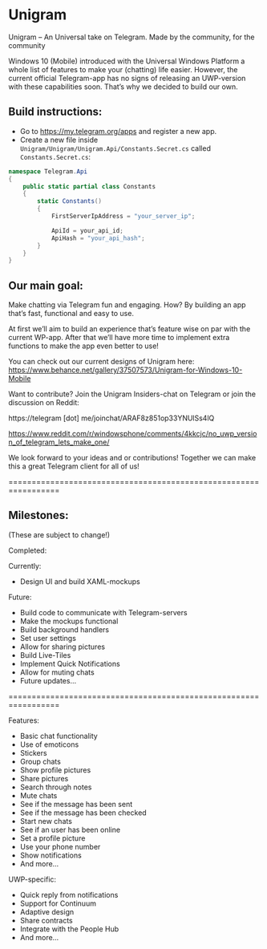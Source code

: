 # Unigram
Unigram – An Universal take on Telegram. Made by the community, for the community

Windows 10 (Mobile) introduced with the Universal Windows Platform a whole list of features to make your (chatting) life easier. However, the current official Telegram-app has no signs of releasing an UWP-version with these capabilities soon. That’s why we decided to build our own.

Build instructions:
-
* Go to https://my.telegram.org/apps and register a new app.
* Create a new file inside `Unigram/Unigram/Unigram.Api/Constants.Secret.cs` called `Constants.Secret.cs`:
```csharp
namespace Telegram.Api
{
    public static partial class Constants
    {
        static Constants()
        {
            FirstServerIpAddress = "your_server_ip";

            ApiId = your_api_id;
            ApiHash = "your_api_hash";
        }
    }
}
```

Our main goal:
-
Make chatting via Telegram fun and engaging. How? By building an app that’s fast, functional and easy to use.


At first we’ll aim to build an experience that’s feature wise on par with the current WP-app. After that we’ll have more time to implement extra functions to make the app even better to use!

You can check out our current designs of Unigram here:
https://www.behance.net/gallery/37507573/Unigram-for-Windows-10-Mobile

Want to contribute? Join the Unigram Insiders-chat on Telegram or join the discussion on Reddit: 

https://telegram [dot] me/joinchat/ARAF8z851op33YNUlSs4lQ

https://www.reddit.com/r/windowsphone/comments/4kkcjc/no_uwp_version_of_telegram_lets_make_one/

We look forward to your ideas and or contributions! Together we can make this a great Telegram client for all of us!

=================================================================

Milestones:
-
(These are subject to change!)

Completed:


Currently:
-	Design UI and build XAML-mockups

Future:
-	Build code to communicate with Telegram-servers
-	Make the mockups functional
-	Build background handlers
-	Set user settings
-	Allow for sharing pictures
-	Build Live-Tiles
-	Implement Quick Notifications
-	Allow for muting chats
-	Future updates…

=================================================================

Features:
-	Basic chat functionality
-	Use of emoticons
-	Stickers
-	Group chats
-	Show profile pictures
-	Share pictures
-	Search through notes
-	Mute chats
-	See if the message has been sent
-	See if the message has been checked
-	Start new chats
-	See if an user has been online
-	Set a profile picture
-	Use your phone number
-	Show notifications
-	And more…

UWP-specific:
-	Quick reply from notifications
-	Support for Continuum
-	Adaptive design
-	Share contracts
-	Integrate with the People Hub
-	And more…
